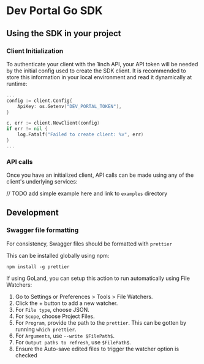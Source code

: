# Dev Portal Go SDK

## Using the SDK in your project

### Client Initialization
To authenticate your client with the 1inch API, your API token will be needed by the initial config used to create the SDK client. It is recommended to store this information in your local environment and read it dynamically at runtime:

```go
...
config := client.Config{
    ApiKey: os.Getenv("DEV_PORTAL_TOKEN"),
}

c, err := client.NewClient(config)
if err != nil {
    log.Fatalf("Failed to create client: %v", err)
}
...
```

### API calls

Once you have an initialized client, API calls can be made using any of the client's underlying services:

// TODO add simple example here and link to `examples` directory 

## Development

### Swagger file formatting
For consistency, Swagger files should be formatted with `prettier`

This can be installed globally using npm:

`npm install -g prettier`

If using GoLand, you can setup this action to run automatically using File Watchers:

1. Go to Settings or Preferences > Tools > File Watchers.
2. Click the + button to add a new watcher.
3. For `File type`, choose JSON.
4. For `Scope`, choose Project Files.
5. For `Program`, provide the path to the `prettier`. This can be gotten by running `which prettier`.
6. For `Arguments`, use `--write $FilePath$`.
7. For `Output paths to refresh`, use `$FilePath$`.
8. Ensure the Auto-save edited files to trigger the watcher option is checked
